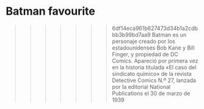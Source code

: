# Batman favourite
>>>>>>> 6df14eca961b627473d34b1a2cdbbb3b99bd7aa9
Batman es un personaje creado por los estadounidenses Bob Kane y Bill Finger,​ y propiedad de DC Comics. Apareció por primera vez en la historia titulada «El caso del sindicato químico» de la revista Detective Comics N.º 27, lanzada por la editorial National Publications el 30 de marzo de 1939
